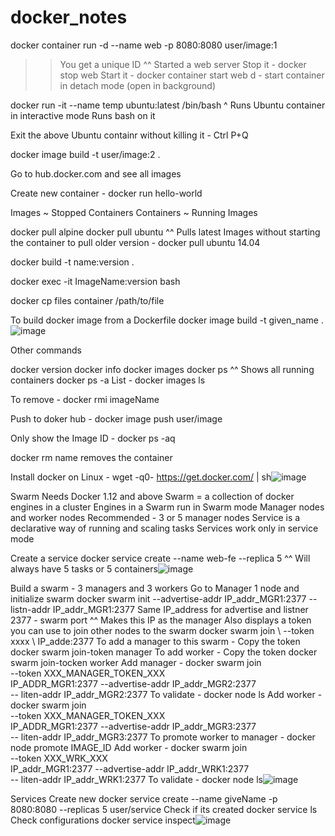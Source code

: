 # docker_notes

docker container run -d --name web -p 8080:8080 user/image:1
>> You get a unique ID
^^ Started a web server
Stop it -  docker stop web
Start it - docker container start web
d - start container in detach mode (open in background)

docker run -it --name temp ubuntu:latest /bin/bash
^ Runs Ubuntu container in interactive mode
Runs bash on it

Exit the above Ubuntu containr without killing it - 
Ctrl P+Q


docker image build -t  user/image:2 .

Go to hub.docker.com and see all images

Create new container - 
docker run hello-world

Images ~ Stopped Containers
Containers ~ Running Images

docker pull alpine
docker pull ubuntu
^^ Pulls latest Images without starting the container
to pull older version - docker pull ubuntu 14.04

docker build -t name:version .

docker exec -it ImageName:version bash

docker cp files container /path/to/file

To build docker image from a Dockerfile
docker image build -t given_name .![image](https://user-images.githubusercontent.com/52904203/179686247-02c35636-599e-4e09-ab9c-bb59f288e5fe.png)


Other commands

docker version
docker info
docker images
docker ps
^^ Shows all running containers
docker ps -a
List - docker images ls

To remove - 
docker rmi imageName

Push to doker hub - 
docker image push user/image

Only show the Image ID - 
docker ps -aq

docker rm name
removes the container

Install docker on Linux - 
wget -q0- https://get.docker.com/ | sh![image](https://user-images.githubusercontent.com/52904203/179686265-27b00c9a-29f0-4fbf-9f11-900012af0131.png)


Swarm
Needs Docker 1.12 and above
Swarm = a collection of docker engines in a cluster
Engines in a Swarm run in Swarm mode
Manager nodes and worker nodes
Recommended - 3 or 5 manager nodes
Service is a declarative way of running and scaling tasks
Services work only in service mode

Create a service 
docker service create --name web-fe --replica 5
^^ Will always have 5 tasks or 5 containers![image](https://user-images.githubusercontent.com/52904203/179686290-a075f89e-e4ed-434d-a09d-a3a7c3357016.png)


Build a swarm - 3 managers and 3 workers
Go to Manager 1 node and initialize swarm
docker swarm init --advertise-addr IP_addr_MGR1:2377 --listn-addr IP_addr_MGR1:2377
Same IP_address for advertise and listner
2377 - swarm port
^^ Makes this IP as the manager
Also displays a token you can use to join other nodes to the swarm
docker swarm join \ --token xxxx \ IP_adde:2377
To add a manager to this swarm - Copy the token
docker swarm join-token manager
To add worker - Copy the token
docker swarm join-tocken worker
Add manager - 
docker swarm join \
 --token XXX_MANAGER_TOKEN_XXX \
IP_ADDR_MGR1:2377
 --advertise-addr IP_addr_MGR2:2377 \
 -- liten-addr IP_addr_MGR2:2377
To validate - docker node ls
Add worker - 
docker swarm join \
 --token XXX_MANAGER_TOKEN_XXX \
IP_ADDR_MGR1:2377
 --advertise-addr IP_addr_MGR3:2377 \
 -- liten-addr IP_addr_MGR3:2377
To promote worker to manager - docker node promote IMAGE_ID <or IP>
Add worker - 
docker swarm join \
 --token XXX_WRK_XXX \
IP_addr_MGR1:2377
 --advertise-addr IP_addr_WRK1:2377 \
 -- liten-addr IP_addr_WRK1:2377
To validate - docker node ls![image](https://user-images.githubusercontent.com/52904203/179686314-8b4331f1-480b-4070-9399-be0171eeafb2.png)

Services
Create new
docker service create --name giveName -p 8080:8080 --replicas 5 user/service
Check if its created
docker service ls
Check configurations
docker service inspect![image](https://user-images.githubusercontent.com/52904203/179686343-490585af-85af-47f3-b46f-584a7eea6427.png)
